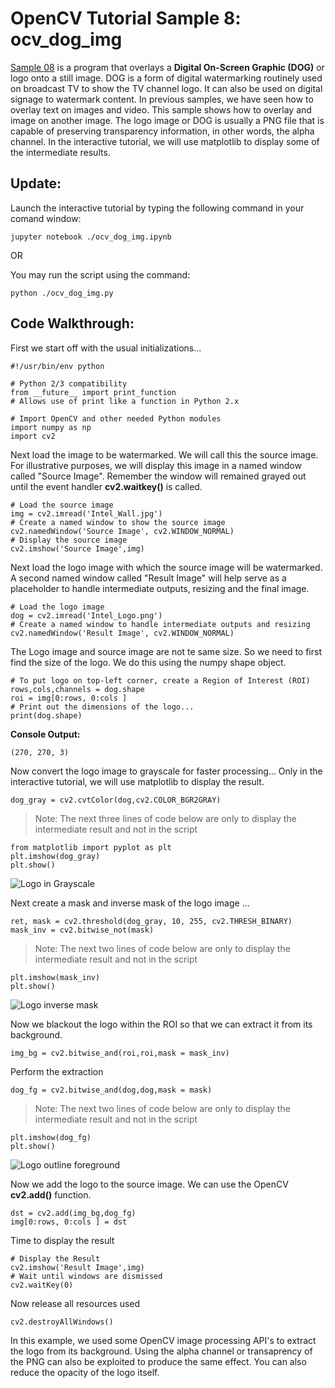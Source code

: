# OpenCV Tutorial Sample 8: ocv_dog_img
[Sample 08](sample_08/ocv_dog_img.py) is a program that overlays a **Digital On-Screen Graphic (DOG)** or logo onto a still image. DOG is a form of digital watermarking routinely used on broadcast TV to show the TV channel logo. It can also be used on digital signage to watermark content.
In previous samples, we have seen how to overlay text on images and video. This sample shows how to overlay and image on another image.
The logo image or DOG is usually a PNG file that is capable of preserving transparency information, in other words, the alpha channel.
In the interactive tutorial, we will use matplotlib to display some of the intermediate results.

## Update:
Launch the interactive tutorial by typing the following command in your comand window:

```
jupyter notebook ./ocv_dog_img.ipynb
```
OR

You may run the script using the command:

```
python ./ocv_dog_img.py
```
## Code Walkthrough:
First we start off with the usual initializations...

```
#!/usr/bin/env python

# Python 2/3 compatibility
from __future__ import print_function
# Allows use of print like a function in Python 2.x

# Import OpenCV and other needed Python modules
import numpy as np
import cv2
```

Next load the image to be watermarked. We will call this the source image. For illustrative purposes, we will display this image in a named window called "Source Image". Remember the window will remained grayed out until the event handler **cv2.waitkey()** is called.

```
# Load the source image
img = cv2.imread('Intel_Wall.jpg')
# Create a named window to show the source image
cv2.namedWindow('Source Image', cv2.WINDOW_NORMAL)
# Display the source image
cv2.imshow('Source Image',img)
```
Next load the logo image with which the source image will be watermarked. A second named window called "Result Image" will help serve as a placeholder to handle intermediate outputs, resizing and the final image.
```
# Load the logo image
dog = cv2.imread('Intel_Logo.png')
# Create a named window to handle intermediate outputs and resizing
cv2.namedWindow('Result Image', cv2.WINDOW_NORMAL)
```
The Logo image and source image are not te same size. So we need to first find the size of the logo. We do this using the numpy shape object.

```
# To put logo on top-left corner, create a Region of Interest (ROI)
rows,cols,channels = dog.shape
roi = img[0:rows, 0:cols ]
# Print out the dimensions of the logo...
print(dog.shape)
```
**Console Output:**
```
(270, 270, 3)
```
Now convert the logo image to grayscale for faster processing... Only in the interactive tutorial, we will use matplotlib to display the result.

```
dog_gray = cv2.cvtColor(dog,cv2.COLOR_BGR2GRAY)
```
> Note: The next three lines of code below are only to display the intermediate result and not in the script

```
from matplotlib import pyplot as plt
plt.imshow(dog_gray)
plt.show()
```
![Logo in Grayscale](https://github.com/vraoresearch/Intel-Digital-Signage-Reference/blob/master/tutorials/opencv/Python/sample_08/dog_gray.png)

Next create a mask and inverse mask of the logo image ...
```
ret, mask = cv2.threshold(dog_gray, 10, 255, cv2.THRESH_BINARY)
mask_inv = cv2.bitwise_not(mask)
```
> Note: The next two lines of code below are only to display the intermediate result and not in the script

```
plt.imshow(mask_inv)
plt.show()
```

![Logo inverse mask](https://github.com/vraoresearch/Intel-Digital-Signage-Reference/blob/master/tutorials/opencv/Python/sample_08/inv_mask.png)

Now we blackout the logo within the ROI so that we can extract it from its background.
```
img_bg = cv2.bitwise_and(roi,roi,mask = mask_inv)
```
Perform the extraction
```
dog_fg = cv2.bitwise_and(dog,dog,mask = mask)
```
>Note: The next two lines of code below are only to display the intermediate result and not in the script
```
plt.imshow(dog_fg)
plt.show()
```
![Logo outline foreground](https://github.com/vraoresearch/Intel-Digital-Signage-Reference/blob/master/tutorials/opencv/Python/sample_08/dog_fg.png)

Now we add the logo to the source image. We can use the OpenCV **cv2.add()** function.
```
dst = cv2.add(img_bg,dog_fg)
img[0:rows, 0:cols ] = dst
```
Time to display the result
```
# Display the Result
cv2.imshow('Result Image',img)
# Wait until windows are dismissed
cv2.waitKey(0)
```
Now release all resources used
```
cv2.destroyAllWindows()
```
In this example, we used some OpenCV image processing API's to extract the logo from its background. Using the alpha channel or transaprency of the PNG can also be exploited to produce the same effect. You can also reduce the opacity of the logo itself.
